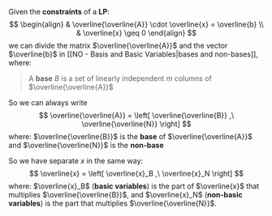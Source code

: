 Given the **constraints** of a **LP**: 
$$
\begin{align}
& \overline{\overline{A}} \cdot \overline{x} = \overline{b}
\\
& \overline{x} \geq 0
\end{align}
$$
we can divide the matrix $\overline{\overline{A}}$ and the vector $\overline{b}$ in [[NO - Basis and Basic Variables|bases and non-bases]], where: 
> A **base** $B$ is a set of linearly independent $m$ columns of $\overline{\overline{A}}$

So we can always write 
$$
\overline{\overline{A}} = \left[ \overline{\overline{B}} ,\ \overline{\overline{N}} \right]
$$
where: $\overline{\overline{B}}$ is the **base** of $\overline{\overline{A}}$ and $\overline{\overline{N}}$ is the **non-base**


So we have separate $x$ in the same way:
$$
\overline{x} = \left[ \overline{x}_B ,\ \overline{x}_N \right]
$$
where: $\overline{x}_B$ (**basic variables**) is the part of $\overline{x}$ that multiplies $\overline{\overline{B}}$, and $\overline{x}_N$ (**non-basic variables**) is the part that multiplies $\overline{\overline{N}}$.

